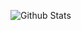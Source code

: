 ![Github Stats](https://github-readme-stats.vercel.app/api?username=DefaultO&count_private=true&show_icons=true&include_all_commits=true)
